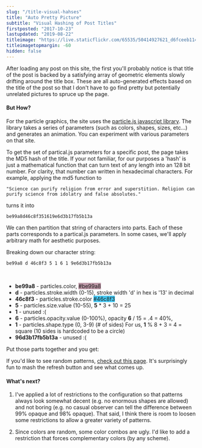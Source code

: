 ```yaml
---
slug: "/title-visual-hahses"
title: "Auto Pretty Picture"
subtitle: "Visual Hashing of Post Titles"
firstposted: "2017-10-23"
lastupdated: "2019-08-22"
titleimage: "https://live.staticflickr.com/65535/50414927621_d6fceeb114_o.png"
titleimagetopmargin: -60
hidden: false
---
```


After loading any post on this site, the first you'll probably notice is that title of the post is backed by a satisfying array of geometric elements slowly drifting around the title box. These are all auto-generated effects based on the title of the post so that I don't have to go find pretty but potentially unrelated pictures to spruce up the page.

#### But How?

For the particle graphics, the site uses the [particle.js javascript library](https://vincentgarreau.com/particles.js/). The library takes a series of parameters (such as colors, shapes, sizes, etc...) and generates an animation. You can experiment with various parameters on that site.

To get the set of partical.js parameters for a specific post, the page takes the MD5 hash of the title. If your not familiar, for our purposes a 'hash' is just a mathematical function that can turn text of any length into an 128 bit number. For clarity, that number can written in hexadecimal characters. For example, applying the md5 function to

    "Science can purify religion from error and superstition. Religion can purify science from idolatry and false absolutes."

turns it into

    be99a8d46c8f351619e6d3b17fb5b13a

We can then partition that string of characters into parts. Each of these parts corresponds to a partical.js parameters. In some cases, we'll apply arbitrary math for aesthetic purposes.

Breaking down our character string:

    be99a8 d 46c8f3 5 1 6 1 9e6d3b17fb5b13a

<br>

- **be99a8** - particles.color, <span style="background-color: #be99a8;">#be99a8</span>
- **d** - particles.stroke.width (0-15), stroke width 'd' in hex is '13' in decimal
- **46c8f3** - particles.stroke.color <span style="background-color: #46c8f3;">#46c8f3</span>
- **5** - particles.size.value (10-55), **5** \* 3 + 10 = 25
- **1** - unused :(
- **6** - particles.opacity.value (0-100%), opacity **6** / 15 = .4 = 40%,
- **1** - particles.shape.type (0, 3-9) (# of sides) For us, **1** % 8 + 3 = 4 = square (10 sides is hardcoded to be a circle)
- **96d3b17fb5b13a** - unused :(

Put those parts together and you get:

<div id="demo-particles"></div>
<particle-effect targetid="demo-particles" particlestring="Science can purify religion from error and superstition. Religion can purify science from idolatry and false absolutes."> </particle-effect>

If you'd like to see random patterns, [check out this page](/hash-test). It's surprisingly fun to mash the refresh button and see what comes up.

#### What's next?

1. I've applied a lot of restrictions to the configuration so that patterns always look somewhat decent (e.g. no enormous shapes are allowed) and not boring (e.g. no casual observer can tell the difference between 99% opaque and 98% opaque). That said, I think there is room to loosen some restrictions to allow a greater variety of patterns.

2. Since colors are random, some color combos are ugly. I'd like to add a restriction that forces complementary colors (by any scheme).
